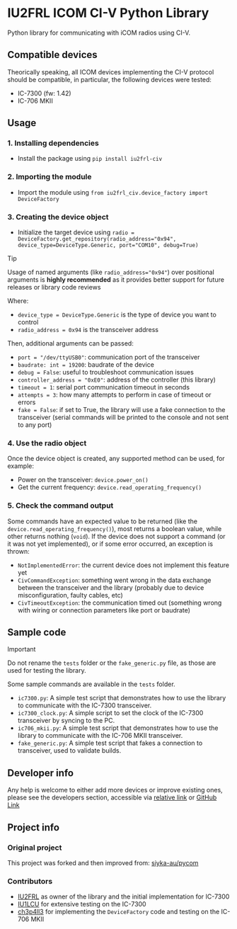 # IU2FRL ICOM CI-V Python Library

Python library for communicating with iCOM radios using CI-V.

## Compatible devices

Theorically speaking, all ICOM devices implementing the CI-V protocol should be compatible, in particular, the following devices were tested:

- IC-7300 (fw: 1.42)
- IC-706 MKII

## Usage

### 1. Installing dependencies

- Install the package using `pip install iu2frl-civ`

### 2. Importing the module

- Import the module using `from iu2frl_civ.device_factory import DeviceFactory`

### 3. Creating the device object

- Initialize the target device using `radio = DeviceFactory.get_repository(radio_address="0x94", device_type=DeviceType.Generic, port="COM10", debug=True)`

> [!TIP]
> Usage of named arguments (like `radio_address="0x94"`) over positional arguments is **highly recommended** as it provides better support for future releases or library code reviews

Where:

- `device_type = DeviceType.Generic` is the type of device you want to control
- `radio_address = 0x94` is the transceiver address

Then, additional arguments can be passed:

- `port = "/dev/ttyUSB0"`: communication port of the transceiver
- `baudrate: int = 19200`: baudrate of the device
- `debug = False`: useful to troubleshoot communication issues
- `controller_address = "0xE0"`: address of the controller (this library)
- `timeout = 1`: serial port communication timeout in seconds
- `attempts = 3`: how many attempts to perform in case of timeout or errors
- `fake = False`: if set to True, the library will use a fake connection to the transceiver (serial commands will be printed to the console and not sent to any port)

### 4. Use the radio object

Once the device object is created, any supported method can be used, for example:

- Power on the transceiver: `device.power_on()`
- Get the current frequency: `device.read_operating_frequency()`

### 5. Check the command output

Some commands have an expected value to be returned (like the `device.read_operating_frequency()`), most returns a boolean value, while other returns nothing (`void`). If the device does not support a command (or it was not yet implemented), or if some error occurred, an exception is thrown:

- `NotImplementedError`: the current device does not implement this feature yet
- `CivCommandException`: something went wrong in the data exchange between the transceiver and the library (probably due to device misconfiguration, faulty cables, etc)
- `CivTimeoutException`: the communication timed out (something wrong with wiring or connection parameters like port or baudrate)

## Sample code

> [!IMPORTANT]
> Do not rename the `tests` folder or the `fake_generic.py` file, as those are used for testing the library.

Some sample commands are available in the `tests` folder.

- `ic7300.py`: A simple test script that demonstrates how to use the library to communicate with the IC-7300 transceiver.
- `ic7300_clock.py`: A simple script to set the clock of the IC-7300 transceiver by syncing to the PC.
- `ic706_mkii.py`: A simple test script that demonstrates how to use the library to communicate with the IC-706 MKII transceiver.
- `fake_generic.py`: A simple test script that fakes a connection to transceiver, used to validate builds.

## Developer info

Any help is welcome to either add more devices or improve existing ones, please see the developers section, accessible via [relative link](./CONTRIBUTING.md) or [GitHub Link](https://github.com/iu2frl/iu2frl-civ/blob/main/CONTRIBUTING.md)

## Project info

### Original project

This project was forked and then improved from: [siyka-au/pycom](https://github.com/siyka-au/pycom)

### Contributors

- [IU2FRL](https://github.com/iu2frl) as owner of the library and the initial implementation for IC-7300
- [IU1LCU](https://www.qrz.com/db/IU1LCU) for extensive testing on the IC-7300
- [ch3p4ll3](https://github.com/ch3p4ll3) for implementing the `DeviceFactory` code and testing on the IC-706 MKII
